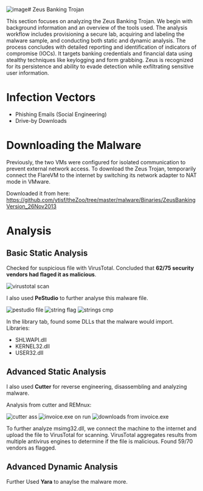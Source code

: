 ![image](https://github.com/user-attachments/assets/62691567-53e7-4c4d-a81d-22862b822f34)# Zeus Banking Trojan

This section focuses on analyzing the Zeus Banking Trojan. We begin with background information and an overview of the tools used. The analysis workflow includes provisioning a secure lab, acquiring and labeling the malware sample, and conducting both static and dynamic analysis. The process concludes with detailed reporting and identification of indicators of compromise (IOCs). It targets banking credentials and financial data using stealthy techniques like keylogging and form grabbing. Zeus is recognized for its persistence and ability to evade detection while exfiltrating sensitive user information.

# Infection Vectors
- Phishing Emails (Social Engineering)
- Drive-by Downloads

# Downloading the Malware
Previously, the two VMs were configured for isolated communication to prevent external network access. To download the Zeus Trojan, temporarily connect the FlareVM to the internet by switching its network adapter to NAT mode in VMware. 

Downloaded it from here:
https://github.com/ytisf/theZoo/tree/master/malware/Binaries/ZeusBankingVersion_26Nov2013

# Analysis
## Basic Static Analysis

Checked for suspicious file with VirusTotal. Concluded that **62/75 security vendors had flaged it as malicious**.

![virustotal scan](https://github.com/SMUGLER79/MalScan---Malware-Analysis-Lab/blob/main/Zeus%20Banking%20Trojan/virustotal.jpg)


I also used **PeStudio** to further analyse this malware file.

![pestudio file](https://github.com/SMUGLER79/MalScan---Malware-Analysis-Lab/blob/main/Zeus%20Banking%20Trojan/pestudio.png)
![string flag](https://github.com/SMUGLER79/MalScan---Malware-Analysis-Lab/blob/main/Zeus%20Banking%20Trojan/pestudio%20string%20flag.png)
![strings cmp](https://github.com/SMUGLER79/MalScan---Malware-Analysis-Lab/blob/main/Zeus%20Banking%20Trojan/pestudio%20string.png)

In the library tab, found some DLLs that the malware would import. Libraries:
* SHLWAPI.dll
* KERNEL32.dll
* USER32.dll

## Advanced Static Analysis

I also used **Cutter** for reverse engineering, disassembling and analyzing malware. 

Analysis from cutter and REMnux:

![cutter ass](https://github.com/SMUGLER79/MalScan---Malware-Analysis-Lab/blob/main/Zeus%20Banking%20Trojan/cutter%20ass.png)
![invoice.exe on run](https://github.com/SMUGLER79/MalScan---Malware-Analysis-Lab/blob/main/Zeus%20Banking%20Trojan/invoice%20run.png)
![downloads from invoice.exe](https://github.com/SMUGLER79/MalScan---Malware-Analysis-Lab/blob/main/Zeus%20Banking%20Trojan/download%20from%20invoice.png)

To further analyze msimg32.dll, we connect the machine to the internet and upload the file to VirusTotal for scanning. VirusTotal aggregates results from multiple antivirus engines to determine if the file is malicious. Found   59/70 vendors as flagged.

## Advanced Dynamic Analysis

Further Used **Yara** to anaylse the malware more.

